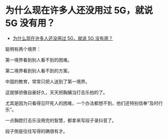 # 为什么现在许多人还没用过 5G，就说 5G 没有用？

- [为什么现在许多人还没用过 5G，就说 5G 没有用？](https://www.zhihu.com/question/342366514/answer/823974679)

聪明有两个境界：

第一境界看到别人看不到的困难。

第二境界看到别人看不到的方案。

中国的教育，常常只把人送到了第一境界。

这就够骄傲自豪好久，天天把胸脯当打击乐拍的了。

尤其是因为只看得见吓死人的困难，一个办法都想不到，他们还特别信奉“及时行乐”。

一点胸腔打击乐没用完的智慧，都拿来写段子录抖音了。

段子倒是往往写得的确很有才。

  